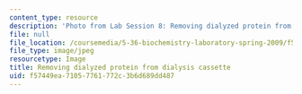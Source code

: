 ```yaml
---
content_type: resource
description: 'Photo from Lab Session 8: Removing dialyzed protein from dialysis cassette.'
file: null
file_location: /coursemedia/5-36-biochemistry-laboratory-spring-2009/f57449ea71057761772c3b6d689dd487_Lab8_1.jpg
file_type: image/jpeg
resourcetype: Image
title: Removing dialyzed protein from dialysis cassette
uid: f57449ea-7105-7761-772c-3b6d689dd487
---
```

